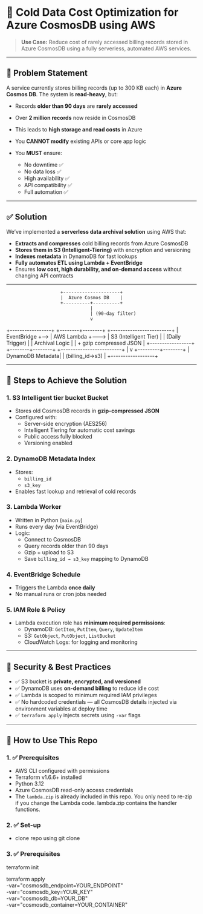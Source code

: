 # 🧊 Cold Data Cost Optimization for Azure CosmosDB using AWS
 > **Use Case:** Reduce cost of rarely accessed billing records stored in Azure CosmosDB using a fully serverless, automated AWS services.

---

## 📌 Problem Statement

A service currently stores billing records (up to 300 KB each) in **Azure Cosmos DB**. The system is **read-heavy**, but:
- Records **older than 90 days** are **rarely accessed**
- Over **2 million records** now reside in CosmosDB
- This leads to **high storage and read costs** in Azure

- You **CANNOT modify** existing APIs or core app logic

- You **MUST** ensure:  
  - No downtime ✅  
  - No data loss ✅  
  - High availability ✅  
  - API compatibility ✅  
  - Full automation ✅  

---

## ✅ Solution

We’ve implemented a **serverless data archival solution** using AWS that:
- **Extracts and compresses** cold billing records from Azure CosmosDB
- **Stores them in S3 (Intelligent-Tiering)** with encryption and versioning
- **Indexes metadata** in DynamoDB for fast lookups
- **Fully automates ETL using Lambda + EventBridge**
- Ensures **low cost, high durability, and on-demand access** without changing API contracts

---
                        +---------------------+
                        |  Azure Cosmos DB    |
                        +----------+----------+
                                   |
                                   | (90-day filter)
                                   v
   +-----------------+    +--------+--------+     +-------------------------+
   | EventBridge     +--> |  AWS Lambda     +---> |  S3 (Intelligent Tier)  |
   | (Daily Trigger) |    |  Archival Logic |     |  + gzip compressed JSON |
   +-----------------+    +--------+--------+     +-------------------------+
                                   |
                                   v
                         +---------+--------+
                         | DynamoDB Metadata|
                         | (billing_id→s3)  |
                         +------------------+


---

## 🧠 Steps to Achieve the Solution

### 1. **S3 Intelligent tier bucket Bucket**
- Stores old CosmosDB records in **gzip-compressed JSON**
- Configured with:
  - Server-side encryption (AES256)
  - Intelligent Tiering for automatic cost savings
  - Public access fully blocked
  - Versioning enabled

### 2. **DynamoDB Metadata Index**
- Stores:
  - `billing_id`
  - `s3_key`
- Enables fast lookup and retrieval of cold records

### 3. **Lambda Worker**
- Written in Python (`main.py`)
- Runs every day (via EventBridge)
- Logic:
  - Connect to CosmosDB
  - Query records older than 90 days
  - Gzip + upload to S3
  - Save `billing_id → s3_key` mapping to DynamoDB

### 4. **EventBridge Schedule**
- Triggers the Lambda **once daily**
- No manual runs or cron jobs needed

### 5. **IAM Role & Policy**
- Lambda execution role has **minimum required permissions**:
  - DynamoDB: `GetItem`, `PutItem`, `Query`, `UpdateItem`
  - S3: `GetObject`, `PutObject`, `ListBucket`
  - CloudWatch Logs: for logging and monitoring

---

## 🔐 Security & Best Practices

- ✅ S3 bucket is **private, encrypted, and versioned**
- ✅ DynamoDB uses **on-demand billing** to reduce idle cost
- ✅ Lambda is scoped to minimum required IAM privileges
- ✅ No hardcoded credentials — all CosmosDB details injected via environment variables at deploy time
- ✅ `terraform apply` injects secrets using `-var` flags

---

## 🚀 How to Use This Repo

### 1. ✅ Prerequisites

- AWS CLI configured with permissions
- Terraform v1.6.6+ installed
- Python 3.12
- Azure CosmosDB read-only access credentials
-  The `lambda.zip` is already included in this repo. You only need to re-zip if you change the Lambda code. lambda.zip contains the handler functions.

### 2. ✅ Set-up
- clone repo using git clone

### 3. ✅ Prerequisites


terraform init

terraform apply \
  -var="cosmosdb_endpoint=YOUR_ENDPOINT" \
  -var="cosmosdb_key=YOUR_KEY" \
  -var="cosmosdb_db=YOUR_DB" \
  -var="cosmosdb_container=YOUR_CONTAINER"


